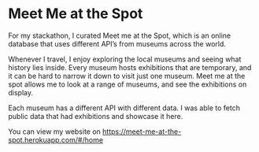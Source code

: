 # Meet Me at the Spot

For my stackathon, I curated Meet me at the Spot, which is an online database that uses different API’s from museums across the world. 

Whenever I travel, I enjoy exploring the local museums and seeing what history lies inside. Every museum hosts exhibitions that are temporary, and it can be hard to narrow it down to visit just one museum. Meet me at the spot allows me to look at a range of museums, and see the exhibitions on display. 

Each museum has a different API with different data. I was able to fetch public data that had exhibitions and showcase it here.

You can view my website on https://meet-me-at-the-spot.herokuapp.com/#/home

